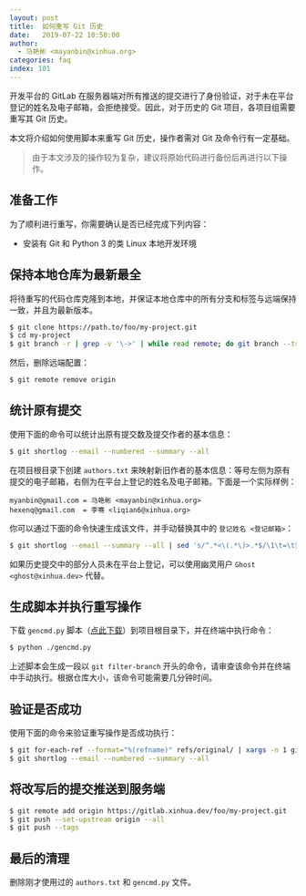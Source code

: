 ```yaml
---
layout: post
title:  如何重写 Git 历史
date:   2019-07-22 10:50:00
author:
  - 马艳彬 <mayanbin@xinhua.org>
categories: faq
index: 101
---
```


开发平台的 GitLab 在服务器端对所有推送的提交进行了身份验证，对于未在平台登记的姓名及电子邮箱，会拒绝接受。因此，对于历史的 Git 项目，各项目组需要重写其 Git 历史。

本文将介绍如何使用脚本来重写 Git 历史，操作者需对 Git 及命令行有一定基础。

> 由于本文涉及的操作较为复杂，建议将原始代码进行备份后再进行以下操作。

## 准备工作

为了顺利进行重写，你需要确认是否已经完成下列内容：

* 安装有 Git 和 Python 3 的类 Linux 本地开发环境

## 保持本地仓库为最新最全

将待重写的代码仓库克隆到本地，并保证本地仓库中的所有分支和标签与远端保持一致，并且为最新版本。

```sh
$ git clone https://path.to/foo/my-project.git
$ cd my-project
$ git branch -r | grep -v '\->' | while read remote; do git branch --track "${remote#origin/}" "$remote"; done
```

然后，删除远端配置：

```sh
$ git remote remove origin
```

## 统计原有提交

使用下面的命令可以统计出原有提交数及提交作者的基本信息：

```sh
$ git shortlog --email --numbered --summary --all
```

在项目根目录下创建 `authors.txt` 来映射新旧作者的基本信息：等号左侧为原有提交的电子邮箱，右侧为在平台上登记的姓名及电子邮箱。下面是一个实际样例：

```
myanbin@gmail.com = 马艳彬 <mayanbin@xinhua.org>
hexenq@gmail.com  = 李骞 <liqian6@xinhua.org>
```

你可以通过下面的命令快速生成该文件，并手动替换其中的 `登记姓名 <登记邮箱>`：

```sh
$ git shortlog --email --summary --all | sed 's/^.*<\(.*\)>.*$/\1\t=\t登记姓名 <登记邮箱>/' | sort | uniq > ./authors.txt
```

如果历史提交中的部分人员未在平台上登记，可以使用幽灵用户 `Ghost <ghost@xinhua.dev>` 代替。

## 生成脚本并执行重写操作

下载 `gencmd.py` 脚本（[点此下载](https://gitlab.xinhua.dev/xinhua/guides/snippets/1/raw)）到项目根目录下，并在终端中执行命令：

```sh
$ python ./gencmd.py
```

上述脚本会生成一段以 `git filter-branch` 开头的命令，请审查该命令并在终端中手动执行。根据仓库大小，该命令可能需要几分钟时间。

## 验证是否成功

使用下面的命令来验证重写操作是否成功执行：

```sh
$ git for-each-ref --format="%(refname)" refs/original/ | xargs -n 1 git update-ref -d
$ git shortlog --email --numbered --summary --all
```

## 将改写后的提交推送到服务端

```sh
$ git remote add origin https://gitlab.xinhua.dev/foo/my-project.git
$ git push --set-upstream origin --all
$ git push --tags
```

## 最后的清理

删除刚才使用过的 `authors.txt` 和 `gencmd.py` 文件。

<!--
[^1]: 如果想保留原始的历史提交者姓名，也可以使用 `Ghost (王小虎) <ghost@xinhua.dev>` 代替。
-->